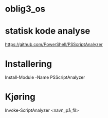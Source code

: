 # oblig3_os


# statisk kode analyse
https://github.com/PowerShell/PSScriptAnalyzer

# Installering
Install-Module -Name PSScriptAnalyzer

# Kjøring
Invoke-ScriptAnalyzer <navn_på_fil>

